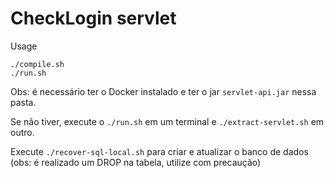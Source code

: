 # CheckLogin servlet

Usage
```
./compile.sh
./run.sh
```

Obs: é necessário ter o Docker instalado e ter o jar `servlet-api.jar` nessa pasta. 

Se não tiver, execute o `./run.sh` em um terminal e `./extract-servlet.sh` em outro.

Execute `./recover-sql-local.sh` para criar e atualizar o banco de dados (obs: é realizado um DROP na tabela, utilize com precaução)